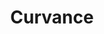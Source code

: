 ---
title: Curvance
category:
  - Defi
ApprovedOn: Q1 2024
externalUrl: "#"
type: Grant 
grantType: Project
---